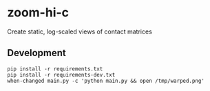 # zoom-hi-c
Create static, log-scaled views of contact matrices


## Development
```
pip install -r requirements.txt
pip install -r requirements-dev.txt
when-changed main.py -c 'python main.py && open /tmp/warped.png'
```
